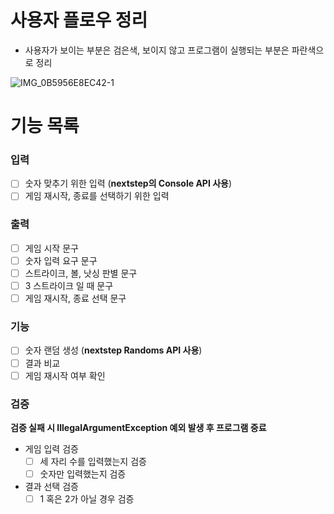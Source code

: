 # 사용자 플로우 정리
- 사용자가 보이는 부분은 검은색, 보이지 않고 프로그램이 실행되는 부분은 파란색으로 정리


![IMG_0B5956E8EC42-1](https://user-images.githubusercontent.com/115435784/276511717-1cdecc86-dc8c-4502-aadb-a312fb2a2a10.jpeg)

# 기능 목록
### 입력
- [ ] 숫자 맞추기 위한 입력 (**nextstep의 Console API 사용**)
- [ ] 게임 재시작, 종료를 선택하기 위한 입력

### 출력
- [ ] 게임 시작 문구
- [ ] 숫자 입력 요구 문구
- [ ] 스트라이크, 볼, 낫싱 판별 문구
- [ ] 3 스트라이크 일 때 문구
- [ ] 게임 재시작, 종료 선택 문구

### 기능
- [ ] 숫자 랜덤 생성 (**nextstep Randoms API 사용**)
- [ ] 결과 비교
- [ ] 게임 재시작 여부 확인

### 검증
**검증 실패 시 IllegalArgumentException 예외 발생 후 프로그램 중료**
- 게임 입력 검증
    - [ ] 세 자리 수를 입력했는지 검증
    - [ ] 숫자만 입력했는지 검증
- 결과 선택 검증
    - [ ] 1 혹은 2가 아닐 경우 검증